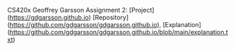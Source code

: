 CS420x
Geoffrey Garsson
Assignment 2: [Project] (https://gdgarsson.github.io) 
	      [Repository] (https://github.com/gdgarsson/gdgarsson.github.io), 
              [Explanation] (https://github.com/gdgarsson/gdgarsson.github.io/blob/main/explanation.txt)